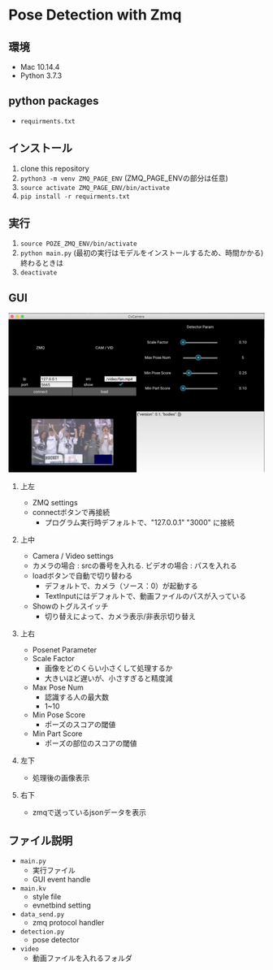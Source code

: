 # Pose Detection with Zmq

## 環境
- Mac 10.14.4
- Python 3.7.3

## python packages
- `requirments.txt`

## インストール
1. clone this repository
2. `python3 -m venv ZMQ_PAGE_ENV` (ZMQ_PAGE_ENVの部分は任意)
3. `source activate ZMQ_PAGE_ENV/bin/activate`
4. `pip install -r requirments.txt`

## 実行
1. `source POZE_ZMQ_ENV/bin/activate`
2. `python main.py` (最初の実行はモデルをインストールするため、時間かかる)
終わるときは
3. `deactivate`

## GUI
![GUI](screen.png)

1. 上左
    - ZMQ settings
    - connectボタンで再接続 
        - プログラム実行時デフォルトで、"127.0.0.1" "3000" に接続

2. 上中
    - Camera / Video settings
    - カメラの場合 : srcの番号を入れる. ビデオの場合 : パスを入れる
    - loadボタンで自動で切り替わる
        - デフォルトで、カメラ（ソース：0）が起動する
        - TextInputにはデフォルトで、動画ファイルのパスが入っている
    - Showのトグルスイッチ
        - 切り替えによって、カメラ表示/非表示切り替え

3. 上右
    - Posenet Parameter
    - Scale Factor
        - 画像をどのくらい小さくして処理するか
        - 大きいほど遅いが、小さすぎると精度減
    - Max Pose Num
        - 認識する人の最大数
        - 1~10
    - Min Pose Score
        - ポーズのスコアの閾値
    - Min Part Score
        - ポーズの部位のスコアの閾値

4. 左下
    - 処理後の画像表示

5. 右下
    - zmqで送っているjsonデータを表示

## ファイル説明
- `main.py`
    - 実行ファイル
    - GUI event handle
- `main.kv`
    - style file
    - evnetbind setting
- `data_send.py`
    - zmq protocol handler
- `detection.py`
    - pose detector
- `video`
    - 動画ファイルを入れるフォルダ